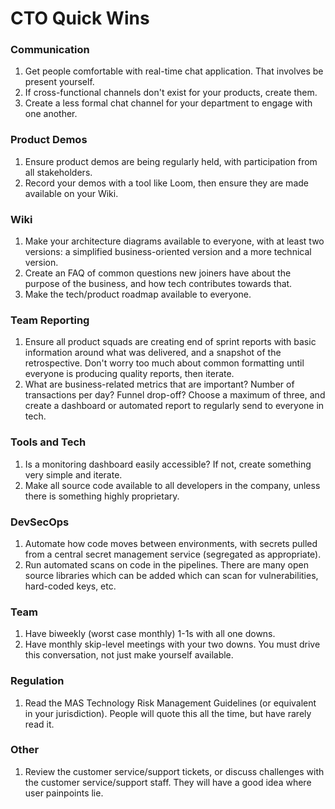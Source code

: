# CTO Quick Wins

### Communication
1. Get people comfortable with real-time chat application. That involves be present yourself.
2. If cross-functional channels don't exist for your products, create them.
3. Create a less formal chat channel for your department to engage with one another.

### Product Demos
1. Ensure product demos are being regularly held, with participation from all stakeholders.
2. Record your demos with a tool like Loom, then ensure they are made available on your Wiki.

### Wiki
1. Make your architecture diagrams available to everyone, with at least two versions: a simplified business-oriented version and a more technical version.
2. Create an FAQ of common questions new joiners have about the purpose of the business, and how tech contributes towards that.
3. Make the tech/product roadmap available to everyone.

### Team Reporting
1. Ensure all product squads are creating end of sprint reports with basic information around what was delivered, and a snapshot of the retrospective. Don't worry too much about common formatting until everyone is producing quality reports, then iterate.
2. What are business-related metrics that are important? Number of transactions per day? Funnel drop-off? Choose a maximum of three, and create a dashboard or automated report to regularly send to everyone in tech.

### Tools and Tech
1. Is a monitoring dashboard easily accessible? If not, create something very simple and iterate.
2. Make all source code available to all developers in the company, unless there is something highly proprietary.

### DevSecOps
1. Automate how code moves between environments, with secrets pulled from a central secret management service (segregated as appropriate).
2. Run automated scans on code in the pipelines. There are many open source libraries which can be added which can scan for vulnerabilities, hard-coded keys, etc.

### Team
1. Have biweekly (worst case monthly) 1-1s with all one downs.
2. Have monthly skip-level meetings with your two downs. You must drive this conversation, not just make yourself available.

### Regulation
1. Read the MAS Technology Risk Management Guidelines (or equivalent in your jurisdiction). People will quote this all the time, but have rarely read it.

### Other
1. Review the customer service/support tickets, or discuss challenges with the customer service/support staff. They will have a good idea where user painpoints lie.
